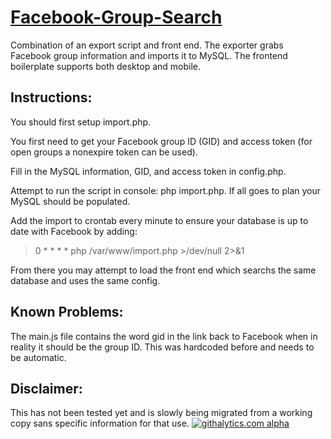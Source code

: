 [Facebook-Group-Search](http://salbahra.github.io/Facebook-Group-Search/)
=====================

Combination of an export script and front end. The exporter grabs Facebook group information and imports it to MySQL. The frontend boilerplate supports both desktop and mobile.

Instructions:
-------------

You should first setup import.php.

You first need to get your Facebook group ID (GID) and access token (for open groups a nonexpire token can be used).

Fill in the MySQL information, GID, and access token in config.php.

Attempt to run the script in console: php import.php. If all goes to plan your MySQL should be populated.

Add the import to crontab every minute to ensure your database is up to date with Facebook by adding:
> 0 * * * * php /var/www/import.php >/dev/null 2>&1

From there you may attempt to load the front end which searchs the same database and uses the same config.


Known Problems:
---------------

The main.js file contains the word gid in the link back to Facebook when in reality it should be the group ID. This was hardcoded before and needs to be automatic.

Disclaimer:
-----------

This has not been tested yet and is slowly being migrated from a working copy sans specific information for that use.
[![githalytics.com alpha](https://cruel-carlota.pagodabox.com/e5cc4d27f7ebaa5a2d81276f31b2f9ae "githalytics.com")](http://githalytics.com/salbahra/Facebook-Group-Search)
